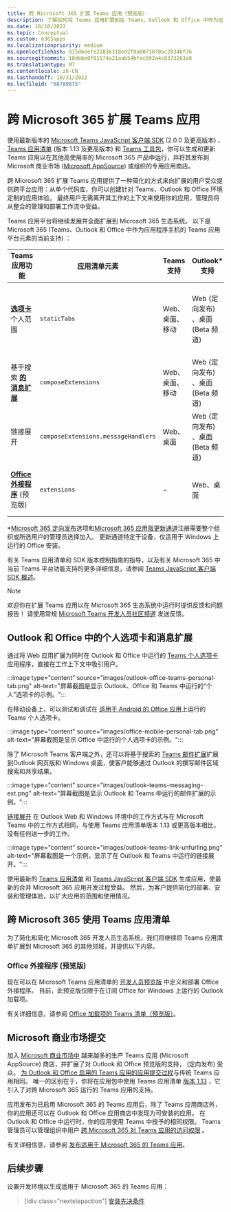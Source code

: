 ```yaml
---
title: 跨 Microsoft 365 扩展 Teams 应用（预览版）
description: 了解如何将 Teams 应用扩展到在 Teams、Outlook 和 Office 中作为应用程序主机) 运行的 Microsoft 365 (。
ms.date: 10/10/2022
ms.topic: Conceptual
ms.custom: m365apps
ms.localizationpriority: medium
ms.openlocfilehash: 91586eefe21836118ed2f0a0071070ac2034bf76
ms.sourcegitcommit: 10debe0f01574a21aab54bfac692a4c8373263a8
ms.translationtype: MT
ms.contentlocale: zh-CN
ms.lasthandoff: 10/31/2022
ms.locfileid: "68789875"
---
```

# <a name="extend-teams-apps-across-microsoft-365"></a>跨 Microsoft 365 扩展 Teams 应用

使用最新版本的 [Microsoft Teams JavaScript 客户端 SDK](../tabs/how-to/using-teams-client-sdk.md) (2.0.0 及更高版本) 、 [Teams 应用清单](../resources/schema/manifest-schema.md) (版本 1.13 及更高版本) 和 [Teams 工具包](../toolkit/visual-studio-code-overview.md)，你可以生成和更新 Teams 应用以在其他高使用率的 Microsoft 365 产品中运行，并将其发布到 Microsoft 商业市场 ([Microsoft AppSource](https://appsource.microsoft.com/)) 或组织的专用应用商店。

跨 Microsoft 365 扩展 Teams 应用提供了一种简化的方式来向扩展的用户受众提供跨平台应用：从单个代码库，你可以创建针对 Teams、Outlook 和 Office 环境定制的应用体验。 最终用户无需离开其工作的上下文来使用你的应用，管理员将从整合的管理和部署工作流中受益。

Teams 应用平台将继续发展并全面扩展到 Microsoft 365 生态系统。 以下是 Microsoft 365 (Teams、Outlook 和 Office 中作为应用程序主机的 Teams 应用平台元素的当前支持) ：

| Teams 应用功能| 应用清单元素 | Teams 支持 |Outlook* 支持 | Office* 支持 | 备注 |
|--|--|--|--|--|--|
| [**选项卡**](../tabs/what-are-tabs.md) 个人范围    |`staticTabs`  | Web、桌面、移动 | Web (定向发布) 、桌面 (Beta 频道)  | Web (定向发布) 、桌面 (Beta 频道) 、移动版 (Android) | Microsoft 365 尚不支持频道和组范围。 请参阅 [备注](../tabs/how-to/using-teams-client-sdk.md#microsoft-365-support-running-teams-apps-in-office-and-outlook)。
| 基于搜索 [**的消息扩展**](../messaging-extensions/what-are-messaging-extensions.md)| `composeExtensions` | Web、桌面、移动| Web (定向发布) 、桌面 (Beta 频道) | - |Microsoft 365 尚不支持基于操作。 请参阅 [备注](extend-m365-teams-message-extension.md#troubleshooting)。 |
| 链接展开 | `composeExtensions.messageHandlers` | Web、桌面 | Web (定向发布) 、桌面 (Beta 频道)  | - | 查看 [备注](extend-m365-teams-message-extension.md#link-unfurling) |
| [**Office 外接程序**](/office/dev/add-ins/develop/json-manifest-overview) (预览版)  | `extensions` | - | Web、桌面 | - | 仅在 [devPreview](../resources/schema/manifest-schema-dev-preview.md) 清单版本中可用。 请参阅 [备注](#office-add-ins-preview)。|

\*[Microsoft 365 定向发布](/microsoft-365/admin/manage/release-options-in-office-365)选项和[Microsoft 365 应用版更新通道](/deployoffice/change-update-channels)注册需要整个组织或所选用户的管理员选择加入。 更新通道特定于设备，仅适用于 Windows 上运行的 Office 安装。

有关 Teams 应用清单和 SDK 版本控制指南的指导，以及有关 Microsoft 365 中当前 Teams 平台功能支持的更多详细信息，请参阅 [Teams JavaScript 客户端 SDK 概述](../tabs/how-to/using-teams-client-sdk.md)。

> [!NOTE]
> 欢迎你在扩展 Teams 应用以在 Microsoft 365 生态系统中运行时提供反馈和问题报告！ 请使用常规 [Microsoft Teams 开发人员社区频道](/microsoftteams/platform/feedback) 发送反馈。

## <a name="personal-tabs-and-messaging-extensions-in-outlook-and-office"></a>Outlook 和 Office 中的个人选项卡和消息扩展

通过将 Web 应用扩展为同时在 Outlook 和 Office 中运行的 [Teams 个人选项卡](extend-m365-teams-personal-tab.md) 应用程序，直接在工作上下文中吸引用户。

:::image type="content" source="images/outlook-office-teams-personal-tab.png" alt-text="屏幕截图是显示 Outlook、Office 和 Teams 中运行的“个人”选项卡的示例。":::

在移动设备上，可以测试和调试在 [适用于 Android 的 Office 应用](extend-m365-teams-personal-tab.md#office-app-for-android)上运行的 Teams 个人选项卡。

:::image type="content" source="images/office-mobile-personal-tab.png" alt-text="屏幕截图是显示 Office 中运行的个人选项卡的示例。":::

除了 Microsoft Teams 客户端之外，还可以将基于搜索的 [Teams 邮件扩展](extend-m365-teams-message-extension.md)扩展到Outlook 网页版和 Windows 桌面，使客户能够通过 Outlook 的撰写邮件区域搜索和共享结果。

:::image type="content" source="images/outlook-teams-messaging-ext.png" alt-text="屏幕截图是显示 Outlook 和 Teams 中运行的邮件扩展的示例。":::

[链接展开](extend-m365-teams-message-extension.md#link-unfurling)  在 Outlook Web 和 Windows 环境中的工作方式与在 Microsoft Teams 中的工作方式相同，与使用 Teams 应用清单版本 1.13 或更高版本相比，没有任何进一步的工作。

:::image type="content" source="images/outlook-teams-link-unfurling.png" alt-text="屏幕截图是一个示例，显示了在 Outlook 和 Teams 中运行的链接展开。":::

使用最新的 [Teams 应用清单](../resources/schema/manifest-schema.md) 和 [Teams JavaScript 客户端 SDK](../tabs/how-to/using-teams-client-sdk.md) 生成应用，使最新的合并 Microsoft 365 应用开发过程受益。 然后，为客户提供简化的部署、安装和管理体验，以扩大应用的范围和使用情况。

## <a name="use-teams-app-manifest-across-microsoft-365"></a>跨 Microsoft 365 使用 Teams 应用清单

为了简化和简化 Microsoft 365 开发人员生态系统，我们将继续将 Teams 应用清单扩展到 Microsoft 365 的其他领域，并提供以下内容。

### <a name="office-add-ins-preview"></a>Office 外接程序 (预览版) 

现在可以在 Microsoft Teams 应用清单的 [开发人员预览版](../resources/schema/manifest-schema-dev-preview.md) 中定义和部署 Office 外接程序。 目前，此预览版仅限于在订阅 Office for Windows 上运行的 Outlook 加载项。

有关详细信息，请参阅 [Office 加载项的 Teams 清单（预览版）](/office/dev/add-ins/develop/json-manifest-overview)。

## <a name="microsoft-commercial-marketplace-submission"></a>Microsoft 商业市场提交

加入 [Microsoft 商业市场中](https://appsource.microsoft.com/) 越来越多的生产 Teams 应用 (Microsoft AppSource) 商店，并扩展了对 Outlook 和 Office 预览版的支持， (定向发布) 受众。 [为 Outlook 和 Office 启用的 Teams 应用的应用提交过程](../concepts/deploy-and-publish/appsource/publish.md)与传统 Teams 应用相同。 唯一的区别在于，你将在应用包中使用 Teams 应用清单 [版本 1.13](../tabs/how-to/using-teams-client-sdk.md) ，它引入了对跨 Microsoft 365 运行的 Teams 应用的支持。

应用发布为已启用 Microsoft 365 的 Teams 应用后，除了 Teams 应用商店外，你的应用还可以在 Outlook 和 Office 应用商店中发现为可安装的应用。 在 Outlook 和 Office 中运行时，你的应用使用 Teams 中授予的相同权限。 Teams 管理员可以管理组织中用户 [跨 Microsoft 365 对 Teams 应用的访问权限](/MicrosoftTeams/manage-third-party-teams-apps) 。

有关详细信息，请参阅 [发布适用于 Microsoft 365 的 Teams 应用](publish.md)。

## <a name="next-step"></a>后续步骤

设置开发环境以生成适用于 Microsoft 365 的 Teams 应用：

> [!div class="nextstepaction"]
> [安装先决条件](prerequisites.md)
